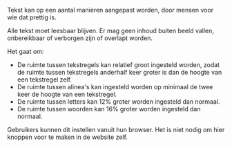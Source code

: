 <!-- @license CC0-1.0 -->

Tekst kan op een aantal manieren aangepast worden, door mensen voor wie dat prettig is.

Alle tekst moet leesbaar blijven. Er mag geen inhoud buiten beeld vallen, onbereikbaar of verborgen zijn of overlapt worden.

Het gaat om:

- De ruimte tussen tekstregels kan relatief groot ingesteld worden, zodat de ruimte tussen tekstregels anderhalf keer groter is dan de hoogte van een tekstregel zelf.
- De ruimte tussen alinea's kan ingesteld worden op minimaal de twee keer de hoogte van een tekstregel.
- De ruimte tussen letters kan 12% groter worden ingesteld dan normaal.
- De ruimte tussen woorden kan 16% groter worden ingesteld dan normaal.

Gebruikers kunnen dit instellen vanuit hun browser. Het is niet nodig om hier knoppen voor te maken in de website zelf.
